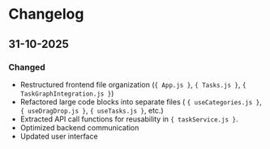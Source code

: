 # Changelog

## 31-10-2025

### Changed
- Restructured frontend file organization (`{ App.js }`, `{ Tasks.js }`, `{ TaskGraphIntegration.js }`)
- Refactored large code blocks into separate files ( `{ useCategories.js‎ }`, `{ useDragDrop.js }`, `{ useTasks.js }`, etc.) 
- Extracted API call functions for reusability in `{ taskService.js }`.
- Optimized backend communication
- Updated user interface 
